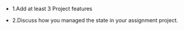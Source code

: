 - 1.Add at least 3 Project features


- 2.Discuss how you managed the state in your assignment project.